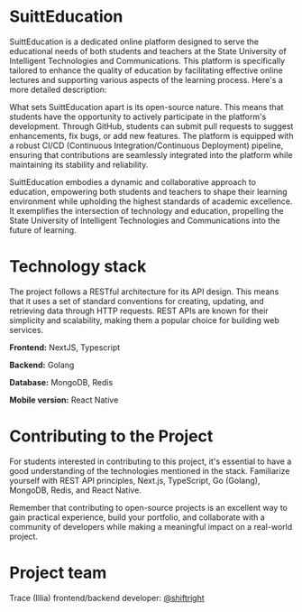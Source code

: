 # SuittEducation
SuittEducation is a dedicated online platform designed to serve the educational needs of both students and teachers at the State University of Intelligent Technologies and Communications. This platform is specifically tailored to enhance the quality of education by facilitating effective online lectures and supporting various aspects of the learning process. Here's a more detailed description:

What sets SuittEducation apart is its open-source nature. This means that students have the opportunity to actively participate in the platform's development. Through GitHub, students can submit pull requests to suggest enhancements, fix bugs, or add new features. The platform is equipped with a robust CI/CD (Continuous Integration/Continuous Deployment) pipeline, ensuring that contributions are seamlessly integrated into the platform while maintaining its stability and reliability.

SuittEducation embodies a dynamic and collaborative approach to education, empowering both students and teachers to shape their learning environment while upholding the highest standards of academic excellence. It exemplifies the intersection of technology and education, propelling the State University of Intelligent Technologies and Communications into the future of learning.



# Technology stack
The project follows a RESTful architecture for its API design. This means that it uses a set of standard conventions for creating, updating, and retrieving data through HTTP requests. REST APIs are known for their simplicity and scalability, making them a popular choice for building web services.

**Frontend:** NextJS, Typescript

**Backend:** Golang

**Database:** MongoDB, Redis

**Mobile version:** React Native



# Contributing to the Project
For students interested in contributing to this project, it's essential to have a good understanding of the technologies mentioned in the stack. Familiarize yourself with REST API principles, Next.js, TypeScript, Go (Golang), MongoDB, Redis, and React Native.

Remember that contributing to open-source projects is an excellent way to gain practical experience, build your portfolio, and collaborate with a community of developers while making a meaningful impact on a real-world project.



# Project team
Trace (Illia) frontend/backend developer: [@shiftright](https://t.me/shiftright)
